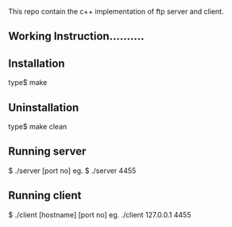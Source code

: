 This repo contain the c++ implementation of ftp server and client.


Working Instruction..........
-----------------------------------------------


Installation
---------------------------------------------
type$ make


Uninstallation
-------------------------------------------------------
type$ make clean


Running server
--------------------------------------------------------
$ ./server [port no]   eg.  $ ./server 4455


Running client
-------------------------------------------------------
$ ./client [hostname] [port no]  eg.  ./client 127.0.0.1 4455
 